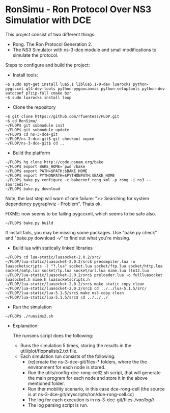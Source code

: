 RonSimu - Ron Protocol Over NS3 Simulatior with DCE
======

This project consist of two different things:
- Rong. The Ron Protocol Generation 2.
- The NS3 Simulator with ns-3-dce module and small modifications to simulate the protocol.

Steps to configure and build the project:

- Install tools:

```
~$ sudo apt-get install lua5.1 liblua5.1-0-dev luarocks python-pygccxml qt4-dev-tools python-pygoocanvas python-setuptools python-dev autoconf p7zip-full cmake bzr 
~$ sudo luarocks install loop
```

- Clone the repository

```
~$ git clone https://github.com/rfuentess/FLOP.git
~$ cd RonSimu/
~/FLOP$ git submodule init
~/FLOP$ git submodule update
~/FLOP$ cd ns-3-dce-git
~/FLOP/ns-3-dce-git$ git checkout xopxe
~/FLOP/ns-3-dce-git$ cd ..
```

- Build the platform

```
~/FLOP$ hg clone http://code.nsnam.org/bake
~/FLOP$ export BAKE_HOME=`pwd`/bake
~/FLOP$ export PATH=$PATH:$BAKE_HOME
~/FLOP$ export PYTHONPATH=$PYTHONPATH:$BAKE_HOME
~/FLOP$ bake.py configure -c bakeconf_rong.xml -p rong -i ns3 --sourcedir=.
~/FLOP$ bake.py download
```
Note, the last step will warn of one failure: ">> Searching for system dependency pygraphviz - Problem". Thats ok.

FIXME: now seems to be failing pygccxml, which seems to be safe also.

```
~/FLOP$ bake.py build
```

If install fails, you may be missing some packages. Use "bake.py check" and "bake.py download -v" to find out what you're missing.


- Build lua with statically linked libraries

```
~/FLOP$ cd lua-static/luasocket-2.0.2/src/
~/FLOP/lua-static/luasocket-2.0.2/src$ precompiler.lua -o luasocketscripts -l "?.lua" socket.lua socket/ftp.lua socket/http.lua socket/smtp.lua socket/tp.lua socket/url.lua mime.lua ltn12.lua
~/FLOP/lua-static/luasocket-2.0.2/src$ preloader.lua -o fullluasocket luasocket.h mime.h luasocketscripts.h
~/FLOP/lua-static/luasocket-2.0.2/src$ make static copy clean
~/FLOP/lua-static/luasocket-2.0.2/src$ cd ../../lua-5.1.5/src/
~/FLOP/lua-static/lua-5.1.5/src$ make ns3 copy clean
~/FLOP/lua-static/lua-5.1.5/src$ cd ../../../
```

- Run the simulation

```
~/FLOP$ ./runsims2.sh

```

- Explanation:

  The runsims script does the following:
  * Runs the simulation 5 times, storing the results in the util\/plot\/flopnalisis2.txt file.
  * Each simulation run consists of the following:
    * (re)create the ns\-3\-dce\-git\/files\-* folders, where the the environment for each node is stored.
    * Run the utils\/config\-dce\-rong\-cell2.sh script, that will generate the main program for each node and store it in the above mentioned folder.
    * Run ther mobility scenario, in this case dce-rong-cell (the source is at ns-3-dce-git\/myscripts\/ron\/dce\-rong\-cell.cc)
    * The log for each execution is in ns-3-dce-git/files-*\/var\/log\/*\/
    * The log parsing script is run.



